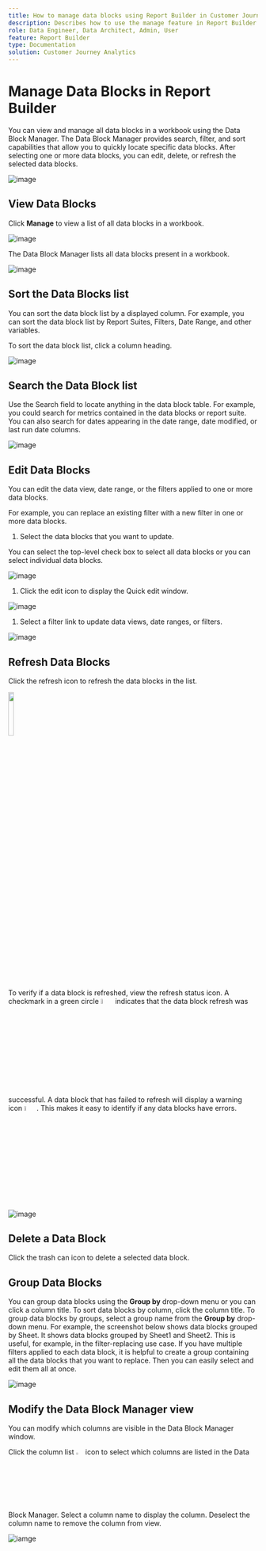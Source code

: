 ```yaml
---
title: How to manage data blocks using Report Builder in Customer Journey Analytics
description: Describes how to use the manage feature in Report Builder
role: Data Engineer, Data Architect, Admin, User
feature: Report Builder
type: Documentation
solution: Customer Journey Analytics
---
```


# Manage Data Blocks in Report Builder

You can view and manage all data blocks in a workbook using the Data Block Manager. The Data Block Manager provides search, filter, and sort capabilities that allow you to quickly locate specific data blocks. After selecting one or more data blocks, you can edit, delete, or refresh the selected data blocks.

![image](./assets/image52.png)

## View Data Blocks

Click **Manage** to view a list of all data blocks in a workbook.


![image](./assets/image53.png)

The Data Block Manager lists all data blocks present in a workbook. 

![image](./assets/image52.png)

## Sort the Data Blocks list

You can sort the data block list by a displayed column. For example, you can sort the data block list by Report Suites, Filters, Date Range, and other variables.

To sort the data block list, click a column heading.

![image](./assets/image54.png)

## Search the Data Block list

Use the Search field to locate anything in the data block table. For example, you could search for metrics contained in the data blocks or report suite. You can also search for dates appearing in the date range, date modified, or last run date columns.

![image](./assets/image55.png)

## Edit Data Blocks

You can edit the data view, date range, or the filters applied to one or more data blocks.

For example, you can replace an existing filter with a new filter in one or more data blocks.

1.  Select the data blocks that you want to update.

 You can select the top-level check box to select all data blocks or you can select individual data blocks.

  ![image](./assets/image56.png)

1.  Click the edit icon to display the Quick edit window.

  ![image](./assets/image58.png)

1.  Select a filter link to update data views, date ranges, or filters.

  ![image](./assets/image59.png)

## Refresh Data Blocks

Click the refresh icon to refresh the data blocks in the list.

<img src="./assets/refresh-icon.png" width="15%"/>

To verify if a data block is refreshed, view the refresh status icon. A checkmark in a green circle <img src="./assets/refresh-success.png" width="5%"/> indicates that the data block refresh was successful. A data block that has failed to refresh will display a warning icon <img src="./assets/refresh-failure.png" width="5%"/>.  This makes it easy to identify if any data blocks have errors.


![image](./assets/image512.png)

## Delete a Data Block

Click the trash can icon to delete a selected data block.

## Group Data Blocks

You can group data blocks using the **Group by** drop-down menu or you can click a column title. To sort data blocks by column, click the column title. To group data blocks by groups, select a group name from the **Group by** drop-down menu. For example, the screenshot below shows data blocks grouped by Sheet. It shows data blocks grouped by Sheet1 and Sheet2.  This is useful, for example, in the filter-replacing use case. If you have multiple filters applied to each data block, it is helpful to create a group containing all the data blocks that you want to replace. Then you can easily select and edit them all at once.

![image](./assets/group-data-blocks.png)

## Modify the Data Block Manager view

You can modify which columns are visible in the Data Block Manager window.


Click the column list <img src="./assets/image515.png" width="3%"/> icon to select which columns are listed in the Data Block Manager. Select a column name to display the column. Deselect the column name to remove the column from view.

![iamge](./assets/image516.png)
